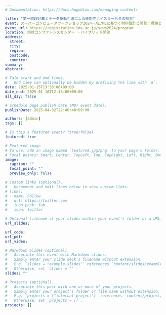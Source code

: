 ```yaml
---
# Documentation: https://docs.hugoblox.com/managing-content/

title: "第一原理計算とデータ駆動手法による機能性ホイスラー合金の探索"
event: スーパーコンピュータワークショップ2024－AI/MLに基づく材料設計と開発：理論と実験の接点－
event_url: https://registration.ims.ac.jp/scws2024/program
location: 岡崎コンファレンスセンター ・ハイブリッド開催
address:
  street:
  city:
  region:
  postcode:
  country:
summary:
abstract:

# Talk start and end times.
#   End time can optionally be hidden by prefixing the line with `#`.
date: 2025-01-15T13:30:00+09:00
date_end: 2025-01-16T12:15:00+09:00
all_day: false

# Schedule page publish date (NOT event date).
publishDate: 2025-04-02T22:46:48+09:00

authors: [admin]
tags: []

# Is this a featured event? (true/false)
featured: true

# Featured image
# To use, add an image named `featured.jpg/png` to your page's folder. 
# Focal points: Smart, Center, TopLeft, Top, TopRight, Left, Right, BottomLeft, Bottom, BottomRight.
image:
  caption: ""
  focal_point: ""
  preview_only: false

# Custom links (optional).
#   Uncomment and edit lines below to show custom links.
# links:
# - name: Follow
#   url: https://twitter.com
#   icon_pack: fab
#   icon: twitter

# Optional filename of your slides within your event's folder or a URL.
url_slides:

url_code:
url_pdf:
url_video:

# Markdown Slides (optional).
#   Associate this event with Markdown slides.
#   Simply enter your slide deck's filename without extension.
#   E.g. `slides = "example-slides"` references `content/slides/example-slides.md`.
#   Otherwise, set `slides = ""`.
slides: ""

# Projects (optional).
#   Associate this post with one or more of your projects.
#   Simply enter your project's folder or file name without extension.
#   E.g. `projects = ["internal-project"]` references `content/project/deep-learning/index.md`.
#   Otherwise, set `projects = []`.
projects: []
---
```

